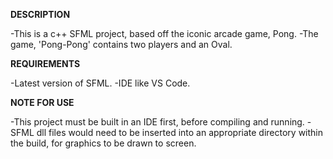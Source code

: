 **DESCRIPTION**

-This is a c++ SFML project, based off the iconic arcade game, Pong.
-The game, 'Pong-Pong' contains two players and an Oval.

**REQUIREMENTS**

-Latest version of SFML.
-IDE like VS Code.

**NOTE FOR USE**

-This project must be built in an IDE first, before compiling and running.
-SFML dll files would need to be inserted into an appropriate directory within the build, for graphics to be drawn to screen.
